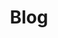 ---
layout: tag-list
type: category
title: Blog
slug: blog
sidebar: true
order: 2
description: >
  Anything about cybersecurity.
---